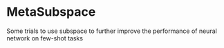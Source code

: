 # MetaSubspace
Some trials to use subspace to further improve the performance of neural network on few-shot tasks
